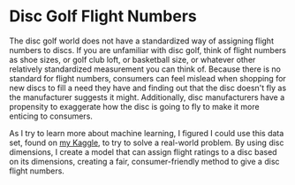 # Disc Golf Flight Numbers

The disc golf world does not have a standardized way of assigning flight numbers to discs. If you are unfamiliar with disc golf, think of flight numbers as shoe sizes, or golf club loft, or basketball size, or whatever other relatively standardized measurement you can think of. Because there is no standard for flight numbers, consumers can feel mislead when shopping for new discs to fill a need they have and finding out that the disc doesn't fly as the manufacturer suggests it might. Additionally, disc manufacturers have a propensity to exaggerate how the disc is going to fly to make it more enticing to consumers.

As I try to learn more about machine learning, I figured I could use this data set, found on [my Kaggle](https://www.kaggle.com/jakestrasler/datasets), to try to solve a real-world problem. By using disc dimensions, I create a model that can assign flight ratings to a disc based on its dimensions, creating a fair, consumer-friendly method to give a disc flight numbers.
